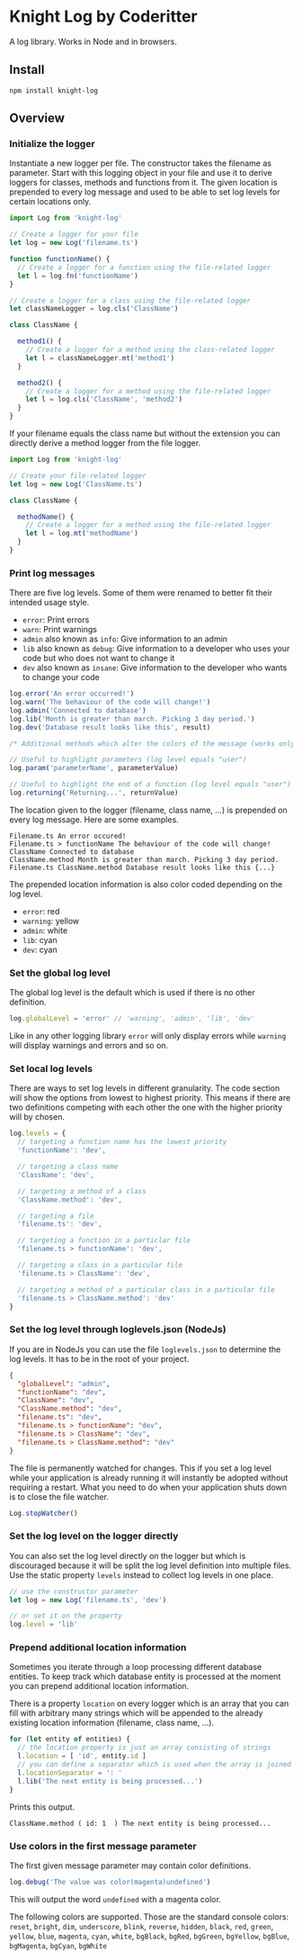 # Knight Log by Coderitter

A log library. Works in Node and in browsers.

## Install

`npm install knight-log`

## Overview

### Initialize the logger

Instantiate a new logger per file. The constructor takes the filename as parameter. Start with this logging object in your file and use it to derive loggers for classes, methods and functions from it. The given location is prepended to every log message and used to be able to set log levels for certain locations only.

```typescript
import Log from 'knight-log'

// Create a logger for your file
let log = new Log('filename.ts')

function functionName() {
  // Create a logger for a function using the file-related logger
  let l = log.fn('functionName')
}

// Create a logger for a class using the file-related logger
let classNameLogger = log.cls('ClassName')

class ClassName {

  method1() {
    // Create a logger for a method using the class-related logger
    let l = classNameLogger.mt('method1')
  }

  method2() {
    // Create a logger for a method using the file-related logger
    let l = log.cls('ClassName', 'method2')
  }
}
```

If your filename equals the class name but without the extension you can directly derive a method logger from the file logger.

```typescript
import Log from 'knight-log'

// Create your file-related logger
let log = new Log('ClassName.ts')

class ClassName {

  methodName() {
    // Create a logger for a method using the file-related logger
    let l = log.mt('methodName')
  }
}
```

### Print log messages

There are five log levels. Some of them were renamed to better fit their intended usage style.

- `error`: Print errors
- `warn`: Print warnings
- `admin` also known as `info`: Give information to an admin
- `lib` also known as `debug`: Give information to a developer who uses your code but who does not want to change it
- `dev` also known as `insane`: Give information to the developer who wants to change your code

```typescript
log.error('An error occurred!')
log.warn('The behaviour of the code will change!') 
log.admin('Connected to database') 
log.lib('Month is greater than march. Picking 3 day period.')
log.dev('Database result looks like this', result)

/* Additional methods which alter the colors of the message (works only in NodeJs) */

// Useful to highlight parameters (log level equals "user")
log.param('parameterName', parameterValue)

// Useful to highlight the end of a function (log level equals "user")
log.returning('Returning...', returnValue) 
```

The location given to the logger (filename, class name, ...) is prepended on every log message. Here are some examples.

```shell
Filename.ts An error occured!
Filename.ts > functionName The behaviour of the code will change!
ClassName Connected to database
ClassName.method Month is greater than march. Picking 3 day period.
Filename.ts ClassName.method Database result looks like this {...}
```

The prepended location information is also color coded depending on the log level.

- `error`: red
- `warning`: yellow
- `admin`: white
- `lib`: cyan
- `dev`: cyan

### Set the global log level

The global log level is the default which is used if there is no other definition.

```typescript
log.globalLevel = 'error' // 'warning', 'admin', 'lib', 'dev'
```

Like in any other logging library `error` will only display errors while `warning` will display warnings and errors and so on.

### Set local log levels

There are ways to set log levels in different granularity. The code section will show the options from lowest to highest priority. This means if there are two definitions competing with each other the one with the higher priority will by chosen.

```typescript
log.levels = {
  // targeting a function name has the lowest priority
  'functionName': 'dev',

  // targeting a class name
  'ClassName': 'dev',

  // targeting a method of a class
  'ClassName.method': 'dev',

  // targeting a file
  'filename.ts': 'dev',

  // targeting a function in a particlar file
  'filename.ts > functionName': 'dev',

  // targeting a class in a particular file
  'filename.ts > ClassName': 'dev',

  // targeting a method of a particular class in a particular file
  'filename.ts > ClassName.method': 'dev'
}
```

### Set the log level through loglevels.json (NodeJs)

If you are in NodeJs you can use the file `loglevels.json` to determine the log levels. It has to be in the root of your project.

```json
{
  "globalLevel": "admin",
  "functionName": "dev",
  "ClassName": "dev",
  "ClassName.method": "dev",
  "filename.ts": "dev",
  "filename.ts > functionName": "dev",
  "filename.ts > ClassName": "dev",
  "filename.ts > ClassName.method": "dev"
}
```

The file is permanently watched for changes. This if you set a log level while your application is already running it will instantly be adopted without requiring a restart. What you need to do when your application shuts down is to close the file watcher.

```typescript
Log.stopWatcher()
```

### Set the log level on the logger directly

You can also set the log level directly on the logger but which is discouraged because it will be split the log level definition into multiple files. Use the static property `levels` instead to collect log levels in one place.

```typescript
// use the constructor parameter
let log = new Log('filename.ts', 'dev')

// or set it on the property
log.level = 'lib'
```

### Prepend additional location information

Sometimes you iterate through a loop processing different database entities. To keep track which database entity is processed at the moment you can prepend additional location information.

There is a property `location` on every logger which is an array that you can fill with arbitrary many strings which will be appended to the already existing location information (filename, class name, ...).

```typescript
for (let entity of entities) {
  // the location property is just an array consisting of strings
  l.location = [ 'id', entity.id ]
  // you can define a separator which is used when the array is joined into a string
  l.locationSeparator = ': '
  l.lib('The next entity is being processed...')
}
```

Prints this output.

```shell
ClassName.method ( id: 1  ) The next entity is being processed...
```

### Use colors in the first message parameter

The first given message parameter may contain color definitions.

```typescript
log.debug('The value was color(magenta)undefined')
```

This will output the word `undefined` with a magenta color.

The following colors are supported. Those are the standard console colors: `reset`, `bright`, `dim`, `underscore`, `blink`, `reverse`, `hidden`, `black`, `red`, `green`, `yellow`, `blue`, `magenta`, `cyan`, `white`, `bgBlack`, `bgRed`, `bgGreen`, `bgYellow`, `bgBlue`, `bgMagenta`, `bgCyan`, `bgWhite`
